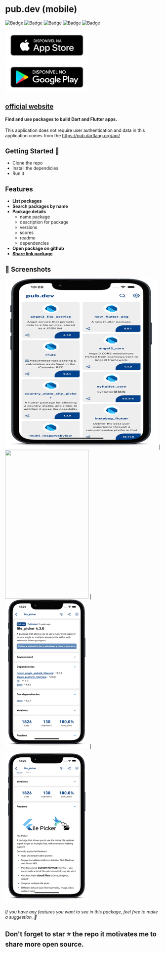 # pub.dev (mobile)

![Badge](https://img.shields.io/static/v1?label=playstore&message=v0.0.7&color=blue&?style=flat) ![Badge](https://img.shields.io/static/v1?label=build&message=passing&color=green&?style=flat) ![Badge](https://img.shields.io/static/v1?label=android&message=4.1&color=darkgreen&?style=flat) ![Badge](https://img.shields.io/static/v1?label=iOS&message=13.0&color=orange&?style=flat) ![Badge](https://img.shields.io/static/v1?label=status&message=completed&color=green&?style=flat)

<p float="left;padding=10px">
<a href="https://apps.apple.com/app/pub.dev/id1526026915"><img src="./apple.png" width="270" height="100"> </a> 
<a href="https://play.google.com/store/apps/details?id=nunioz.app.pub_dev"><img src="./google-play.png" width="270" height="100"> </a> 
 </p>  

[comment]: <> ([![apple]&#40;./apple.png&#41;]&#40;https://apps.apple.com/app/pub.dev/id1526026915&#41;)

[comment]: <> ([![google]&#40;./google-play.png&#41;]&#40;https://play.google.com/store/apps/details?id=nunioz.app.pub_dev&#41;)

## [**official website**](https://pub.dev/packages)

#### Find and use packages to build Dart and Flutter apps.

This application does not require user authentication and data in this application comes from
the https://pub.dartlang.org/api/

## Getting Started 🚀

- Clone the repo
- Install the dependicies
- Run it

## Features

- **List packages**
- **Search packages by name**
- **Package details**
    - name package
    - description for package
    - versions
    - scores
    - readme
    - dependencies
- **Open package on github**
- [**Share link package**](https://pub.dev/packages)

## 📸 Screenshots

<p float="left;padding=10px">
<img src="/screenshots/smartmockups_klcem8w7.png" width="494" height="550"> |
<img src="/screenshots/smartmockups_klcen4ty.png" width="270" height="480"> |
<img src="/screenshots/smartmockups_klcesngj.png" width="270" height="480"> |
 </p>
<p float="left;padding=10px">
 <img src="/screenshots/smartmockups_klceoqtt.png" width="270" height="480"> 
</p>

###### If you have any features you want to see in this package, feel free to make a suggestion. 🎉

## Don't forget to star ⭐ the repo it motivates me to share more open source.
 

